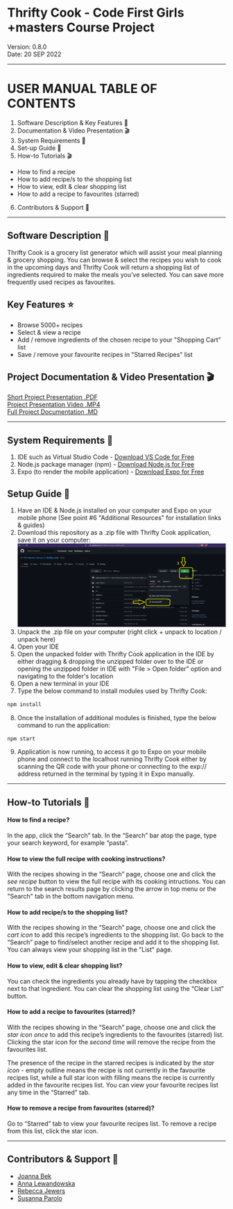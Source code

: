 # Thrifty Cook - Code First Girls +masters Course Project

Version: 0.8.0  
Date: 20 SEP 2022  

----------------------------------------------------

# USER MANUAL TABLE OF CONTENTS

1. Software Description & Key Features 👀
2. Documentation & Video Presentation 🎬
3. System Requirements 💯
4. Set-up Guide 🐣
5. How-to Tutorials 🎬
- How to find a recipe
- How to add recipe/s to the shopping list
- How to view, edit & clear shopping list
- How to add a recipe to favourites (starred)
6. Contributors & Support 💬

----------------------------------------------------

## Software Description 👀

Thrifty Cook is a grocery list generator which will assist your meal planning & grocery shopping. You can browse & select the recipes you wish to cook in the upcoming days and Thrifty Cook will return a shopping list of ingredients required to make the meals you’ve selected. You can save more frequently used recipes as favourites.

## Key Features ⭐

- Browse 5000+ recipes
- Select & view a recipe
- Add / remove ingredients of the chosen recipe to your "Shopping Cart" list
- Save / remove your favourite recipes in "Starred Recipes" list

## Project Documentation & Video Presentation 🎬

[Short Project Presentation .PDF](https://github.com/AnnaFromPoland/thrifty-cook/blob/main/documentation/thrifty-cook.pdf)  
[Project Presentation Video .MP4](https://github.com/AnnaFromPoland/thrifty-cook/blob/main/documentation/thrifty-cook-app-presentation.mp4)  
[Full Project Documentation .MD](https://github.com/AnnaFromPoland/thrifty-cook/blob/main/documentation/DOCUMENTATION.md)  

----------------------------------------------------

## System Requirements 💯

1. IDE such as Virtual Studio Code - [Download VS Code for Free](https://code.visualstudio.com/Download)
2. Node.js package manager (npm) - [Download Node.js for Free](https://nodejs.org/en/download)
3. Expo (to render the mobile application) - [Download Expo for Free](https://docs.expo.dev/get-started/installation)

## Setup Guide 🐣

1. Have an IDE & Node.js installed on your computer and Expo on your mobile phone (See point #6 "Additional Resources" for installation links & guides)
2. Download this repository as a .zip file with Thrifty Cook application, save it on your computer:
![See how to download this app's repository as a .zip file](./assets/images/download-zip.png)
3. Unpack the .zip file on your computer (right click + unpack to location / unpack here)
4. Open your IDE
5. Open the unpacked folder with Thrifty Cook application in the IDE by either dragging & dropping the unzipped folder over to the IDE or opening the unzipped folder in IDE with "File > Open folder" option and navigating to the folder's location
6. Open a new terminal in your IDE
7. Type the below command to install modules used by Thrifty Cook:
```sh
npm install
```
8. Once the installation of additional modules is finished, type the below command to run the application:
```sh
npm start
```
9. Application is now running, to access it go to Expo on your mobile phone and connect to the localhost running Thrifty Cook either by scanning the QR code with your phone or connecting to the exp:// address returned in the terminal by typing it in Expo manually.

----------------------------------------------------

## How-to Tutorials 📑

#### How to find a recipe?

In the app, click the “Search” tab.
In the “Search” bar atop the page, type your search keyword, for example “pasta”.

#### How to view the full recipe with cooking instructions?

With the recipes showing in the “Search” page, choose one and click the *see recipe* button to view the full recipe with its cooking intructions. 
You can return to the search results page by clicking the arrow in top menu or the "Search" tab in the bottom navigation menu.

#### How to add recipe/s to the shopping list?

With the recipes showing in the “Search” page, choose one and click the *cart icon* to add this recipe’s ingredients to the shopping list.
Go back to the “Search” page to find/select another recipe and add it to the shopping list.
You can always view your shopping list in the "List" page.

#### How to view, edit & clear shopping list?

You can check the ingredients you already have by tapping the checkbox next to that ingredient. You can clear the shopping list using the “Clear List” button.

#### How to add a recipe to favourites (starred)?

With the recipes showing in the “Search” page, choose one and click the *star icon* _once_ to add this recipe’s ingredients to the favourites (starred) list. Clicking the star icon for the _second time_ will remove the recipe from the favourites list. 

The presence of the recipe in the starred recipes is indicated by the *star icon* - empty outline means the recipe is not currently in the favourite recipes list, while a full star icon with filling means the recipe is currently added in the favourite recipes list.
You can view your favourite recipes list any time in the “Starred” tab.

#### How to remove a recipe from favourites (starred)?

Go to “Starred” tab to view your favourite recipes list. To remove a recipe from this list, click the star icon.

----------------------------------------------------

## Contributors & Support 💬
- [Joanna Bek](https://github.com/asikowe)
- [Anna Lewandowska](https://github.com/anna-lewandowska)
- [Rebecca Jewers](https://github.com/FuckinGandalfMan)
- [Susanna Parolo](https://github.com/susannaparolo)
